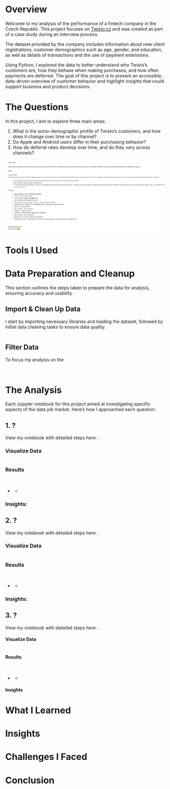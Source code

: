 # Overview

Welcome to my analysis of the performance of a fintech company in the Czech Republic. This project focuses on [Twisto.cz](https://www.twisto.cz) and was created as part of a case study during an interview process.  

The dataset provided by the company includes information about new client registrations, customer demographics such as age, gender, and education, as well as details of transactions and the use of payment extensions. 

Using Python, I explored the data to better understand who Twisto’s customers are, how they behave when making purchases, and how often payments are deferred. The goal of this project is to present an accessible, data-driven overview of customer behavior and highlight insights that could support business and product decisions.

# The Questions

In this project, I aim to explore three main areas:

1. What is the socio-demographic profile of Twisto’s customers, and how does it change over time or by channel?
2. Do Apple and Android users differ in their purchasing behavior?
3. How do deferral rates develop over time, and do they vary across channels?

![Case study task](twisto_project\images\twisto_case_study.png)

# Tools I Used


# Data Preparation and Cleanup

This section outlines the steps taken to prepare the data for analysis, ensuring accuracy and usability.

## Import & Clean Up Data

I start by importing necessary libraries and loading the dataset, followed by initial data cleaning tasks to ensure data quality.

```python


```

## Filter Data

To focus my analysis on the

```python



```

# The Analysis

Each Jupyter notebook for this project aimed at investigating specific aspects of the data job market. Here’s how I approached each question:

## 1. ?



View my notebook with detailed steps here: []().

### Visualize Data

```python

```

### Results

![]()

* *

### Insights:


## 2. ?


View my notebook with detailed steps here: []().

### Visualize Data

```python


```

### Results

![]()  
* *

### Insights:



## 3. ?


View my notebook with detailed steps here: []().

#### Visualize Data 

```python


```

#### Results

![]()  
* *

#### Insights


# What I Learned


# Insights


# Challenges I Faced


# Conclusion




